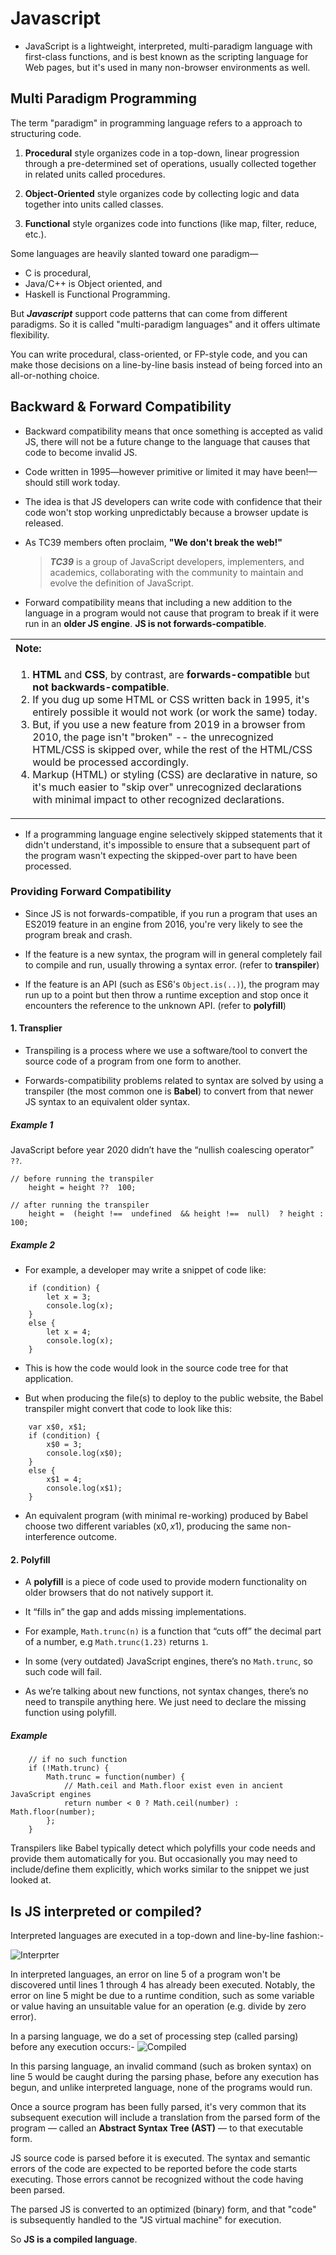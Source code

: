 # Javascript

- JavaScript is a lightweight, interpreted, multi-paradigm language with first-class functions, and is best known as the scripting language for Web pages, but it's used in many non-browser environments as well.

## Multi Paradigm Programming

The term "paradigm" in programming language refers to a approach to structuring code.

1. **Procedural** style organizes code in a top-down, linear progression through a pre-determined set of operations, usually collected together in related units called procedures.

2. **Object-Oriented** style organizes code by collecting logic and data together into units called classes.

3. **Functional** style organizes code into functions (like map, filter, reduce, etc.).

Some languages are heavily slanted toward one paradigm—

- C is procedural,
- Java/C++ is Object oriented, and
- Haskell is Functional Programming.

But **_Javascript_** support code patterns that can come from different paradigms. So it is called "multi-paradigm languages" and it offers ultimate flexibility.

You can write procedural, class-oriented, or FP-style code, and you can make those decisions on a line-by-line basis instead of being forced into an all-or-nothing choice.

## Backward & Forward Compatibility

- Backward compatibility means that once something is accepted as valid JS, there will not be a future change to the language that causes that code to become invalid JS.

- Code written in 1995—however primitive or limited it may have been!—should still work today.

- The idea is that JS developers can write code with confidence that their code won't stop working unpredictably because a browser update is released.

- As TC39 members often proclaim, **"We don't break the web!"**

  > **_TC39_** is a group of JavaScript developers, implementers, and academics, collaborating with the community to maintain and evolve the definition of JavaScript.

- Forward compatibility means that including a new addition to the language in a program would not cause that program to break if it were run in an **older JS engine**. **JS is not forwards-compatible**.

<table>
	<tr>
		<th align="left">Note:</th>
	</tr>
	<td>
		<ol>
			<li>
				<b>HTML</b> and <b>CSS</b>, by contrast, are <b>forwards-compatible</b> but <b>not backwards-compatible</b>.
			</li>
			<li>
				If you dug up some HTML or CSS written back in 1995, it's entirely possible it would not work (or work the same) today.
			</li>
			<li>
				But, if you use a new feature from 2019 in a browser from 2010, the page isn't "broken" -- the unrecognized HTML/CSS is skipped over, while the rest of the HTML/CSS would be processed accordingly. 
			</li>
			<li>
				Markup (HTML) or styling (CSS) are declarative in nature, so it's much easier to "skip over" unrecognized declarations with minimal impact to other recognized declarations.
			</li>
		</ol>
	</td>
</table>

- If a programming language engine selectively skipped statements that it didn't understand, it's impossible to ensure that a subsequent part of the program wasn't expecting the skipped-over part to have been processed.

### Providing Forward Compatibility

- Since JS is not forwards-compatible, if you run a program that uses an ES2019 feature in an engine from 2016, you're very likely to see the program break and crash.

- If the feature is a new syntax, the program will in general completely fail to compile and run, usually throwing a syntax error. (refer to **transpiler**)

- If the feature is an API (such as ES6's `Object.is(..)`), the program may run up to a point but then throw a runtime exception and stop once it encounters the reference to the unknown API. (refer to **polyfill**)

#### 1. Transplier

- Transpiling is a process where we use a software/tool to convert the source code of a program from one form to another.

- Forwards-compatibility problems related to syntax are solved by using a transpiler (the most common one is **Babel**) to convert from that newer JS syntax to an equivalent older syntax.

##### Example 1

JavaScript before year 2020 didn’t have the “nullish coalescing operator” `??`.

```
// before running the transpiler
	height = height ??  100;

// after running the transpiler
	height =  (height !==  undefined  && height !==  null)  ? height :  100;
```

##### Example 2

- For example, a developer may write a snippet of code like:

```
	if (condition) {
	    let x = 3;
	    console.log(x);
	}
	else {
	    let x = 4;
	    console.log(x);
	}
```

- This is how the code would look in the source code tree for that application.

- But when producing the file(s) to deploy to the public website, the Babel transpiler might convert that code to look like this:

```
	var x$0, x$1;
	if (condition) {
	    x$0 = 3;
	    console.log(x$0);
	}
	else {
	    x$1 = 4;
	    console.log(x$1);
	}
```

- An equivalent program (with minimal re-working) produced by Babel choose two different variables (x$0, x$1), producing the same non-interference outcome.

#### 2. Polyfill

- A **polyfill** is a piece of code used to provide modern functionality on older browsers that do not natively support it.

- It “fills in” the gap and adds missing implementations.

- For example, `Math.trunc(n)` is a function that “cuts off” the decimal part of a number, e.g `Math.trunc(1.23)` returns `1`.

- In some (very outdated) JavaScript engines, there’s no `Math.trunc`, so such code will fail.

- As we’re talking about new functions, not syntax changes, there’s no need to transpile anything here. We just need to declare the missing function using polyfill.

##### Example

```
    // if no such function
    if (!Math.trunc) {
        Math.trunc = function(number) {
            // Math.ceil and Math.floor exist even in ancient JavaScript engines
            return number < 0 ? Math.ceil(number) : Math.floor(number);
        };
    }
```

Transpilers like Babel typically detect which polyfills your code needs and provide them automatically for you. But occasionally you may need to include/define them explicitly, which works similar to the snippet we just looked at.

## Is JS interpreted or compiled?

Interpreted languages are executed in a top-down and line-by-line fashion:-

![Interprter](/Assests/Images/Interpreter.png)

In interpreted languages, an error on line 5 of a program won't be discovered until lines 1 through 4 has already been executed.
Notably, the error on line 5 might be due to a runtime condition, such as some variable or value having an unsuitable value for an operation (e.g. divide by zero error).

In a parsing language, we do a set of processing step (called parsing) before any execution occurs:-
![Compiled](/Assests/Images/Parsing.png)

In this parsing language, an invalid command (such as broken syntax) on line 5 would be caught during the parsing phase, before any execution has begun, and unlike interpreted language, none of the programs would run.

Once a source program has been fully parsed, it's very common that its subsequent execution will include a translation from the parsed form of the program — called an **Abstract Syntax Tree (AST)** — to that executable form.

JS source code is parsed before it is executed. The syntax and semantic errors of the code are expected to be reported before the code starts executing. Those errors cannot be recognized without the code having been parsed.

The parsed JS is converted to an optimized (binary) form, and that "code" is subsequently handled to the "JS virtual machine" for execution.

So **JS is a compiled language**.

